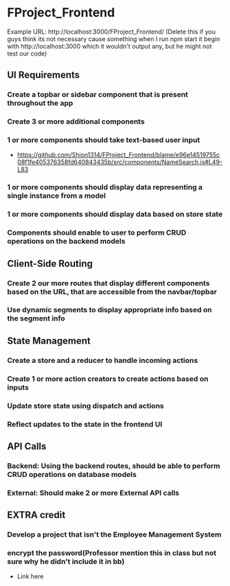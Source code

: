 # FProject_Frontend
Example URL: http://localhost:3000/FProject_Frontend/ (Delete this if you guys think its not necessary cause something when I run npm start it begin with http://localhost:3000 which it wouldn't output any, but he might not test our code)

## UI Requirements
### Create a topbar or sidebar component that is present throughout the app
### Create 3 or more additional components

### 1 or more components should take text-based user input
* https://github.com/Shion1314/FProject_Frontend/blame/e96e14519755c08f1fe405376358fd640843435b/src/components/NameSearch.js#L49-L83
  
### 1 or more components should display data representing a single instance from a model
### 1 or more components should display data based on store state
### Components should enable to user to perform CRUD operations on the backend models

## Client-Side Routing
### Create 2 our more routes that display different components based on the URL, that are accessible from the navbar/topbar
### Use dynamic segments to display appropriate info based on the segment info

## State Management
### Create a store and a reducer to handle incoming actions
### Create 1 or more action creators to create actions based on inputs
### Update store state using dispatch and actions
### Reflect updates to the state in the frontend UI

## API Calls
### Backend: Using the backend routes, should be able to perform CRUD operations on database models
### External: Should make 2 or more External API calls



## EXTRA credit
### Develop a project that isn't the Employee Management System
### encrypt the password(Professor mention this in class but not sure why he didn't include it in bb)
* Link here
